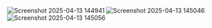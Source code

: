 ![Screenshot 2025-04-13 144941](https://github.com/user-attachments/assets/ba006403-5117-4068-b7bd-a31d3c315e24)
![Screenshot 2025-04-13 145046](https://github.com/user-attachments/assets/b780c26e-d8f6-4ace-9e91-cfd24a770f5e)
![Screenshot 2025-04-13 145056](https://github.com/user-attachments/assets/1a130b90-a62a-4d87-b6bc-b8b2bac32000)
